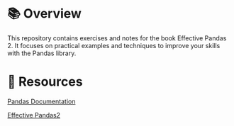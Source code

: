 # 📚  Overview

This repository contains exercises and notes for the book Effective Pandas 2. It focuses on practical examples and techniques to improve your skills with the Pandas library.


# 📘 Resources

[Pandas Documentation](https://pandas.pydata.org/docs/)

[Effective Pandas2 ](https://www.amazon.com/Effective-Pandas-Opinionated-Patterns-Manipulation/dp/B0CSRGH8R3)
